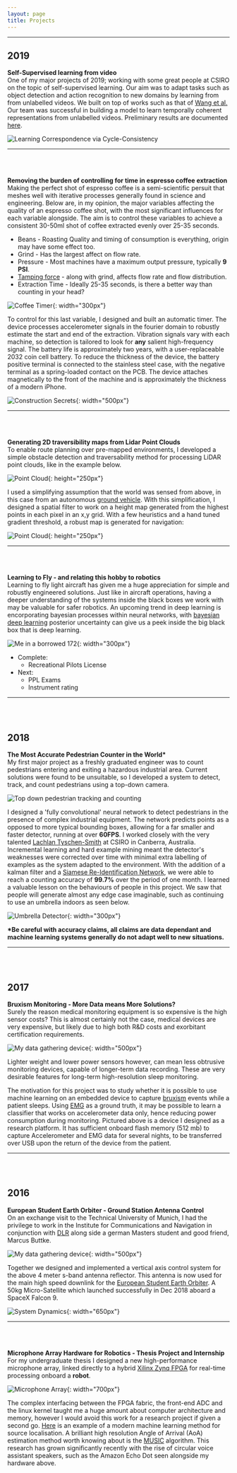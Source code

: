 ```yaml
---
layout: page
title: Projects
---
```

---

<!-- ## 2020
**NYU Rogue Aerospace apogee control drag system**


![Drag System](../img/drag_system.png)

<br />
<br /> -->

## 2019

**Self-Supervised learning from video** <br />
One of my major projects of 2019; working with some great people at CSIRO on the topic of self-supervised learning. Our aim was to adapt tasks such as object detection and action recognition to new domains by learning from from unlabelled videos. We built on top of works such as that of [Wang et al.](https://arxiv.org/pdf/1903.07593.pdf) Our team was successful in building a model to learn temporally coherent representations from unlabelled videos. Preliminary results are documented [here](https://arxiv.org/pdf/2004.02753.pdf).

![Learning Correspondence via Cycle-Consistency](../img/timecycle.jpg)


---
<br />
<br />

**Removing the burden of controlling for time in espresso coffee extraction** <br />
Making the perfect shot of espresso coffee is a semi-scientific persuit that meshes well with iterative processes generally found in science and engineering. Below are, in my opinion, the major variables affecting the quality of an espresso coffee shot, with the most significant influences for each variable alongside. The aim is to control these variables to achieve a consistent 30-50ml shot of coffee extracted evenly over 25-35 seconds.

* Beans - Roasting Quality and timing of consumption is everything, origin may have some effect too.
* Grind - Has the largest affect on flow rate.
* Pressure - Most machines have a maximum output pressure, typically **9 PSI**.
* [Tamping force](https://www.youtube.com/watch?v=AvKqcgweUSk) - along with grind, affects flow rate and flow distribution.
* Extraction Time - Ideally 25-35 seconds, is there a better way than counting in your head?

![Coffee Timer](../img/coffee_timer.jpg){: width="300px"}

To control for this last variable, I designed and built an automatic timer. The device processes accelerometer signals in the fourier domain to robustly estimate the start and end of the extraction. Vibration signals vary with each machine, so detection is tailored to look for **any** salient high-frequency signal. The battery life is approximately two years, with a user-replaceable 2032 coin cell battery. To reduce the thickness of the device, the battery positive terminal is connected to the stainless steel case, with the negative terminal as a spring-loaded contact on the PCB. The device attaches magnetically to the front of the machine and is approximately the thickness of a modern iPhone.

![Construction Secrets](../img/timer_construction.jpg){: width="500px"}

---
<br />
<br />





**Generating 2D traversibility maps from Lidar Point Clouds** <br />
To enable route planning over pre-mapped environments, I developed a simple obstacle detection and traversability method for processing LiDAR point clouds, like in the example below. 

![Point Cloud](../img/point_cloud.jpg){: height="250px"}

I used a simplifying assumption that the world was sensed from above, in this case from an autonomous [ground vehicle](https://scholar.google.com/citations?user=QAVcuWUAAAAJ&hl=en). With this simplification, I designed a spatial filter to work on a height map generated from the highest points in each pixel in an x,y grid. With a few heuristics and a hand tuned gradient threshold, a robust map is generated for navigation:

![Point Cloud](../img/obstacles.jpg){: height="250px"}

---
<br />
<br />


**Learning to Fly - and relating this hobby to robotics** <br />
Learning to fly light aircraft has given me a huge appreciation for simple and robustly engineered solutions. Just like in aircraft operations, having a deeper understanding of the systems inside the black boxes we work with may be valuable for safer robotics. An upcoming trend in deep learning is encorporating bayesian processes within neural networks, with [bayesian deep learning](https://medium.com/neuralspace/bayesian-neural-network-series-post-1-need-for-bayesian-networks-e209e66b70b2) posterior uncertainty can give us a peek inside the big black box that is deep learning.

![Me in a borrowed 172](../img/zoom.jpg){: width="300px"}

* Complete:
   - Recreational Pilots License
* Next:
   - PPL Exams
   - Instrument rating

---
<br />
<br />


## 2018

**The Most Accurate Pedestrian Counter in the World\*** <br />
My first major project as a freshly graduated engineer was to count pedestrians entering and exiting a hazardous industrial area. Current solutions were found to be unsuitable, so I developed a system to detect, track, and count pedestrians using a top-down camera.

![Top down pedestrian tracking and counting](../img/count.jpg)

I designed a 'fully convolutional' neural network to detect pedestrians in the presence of complex industrial equipment. The network predicts points as a opposed to more typical bounding boxes, allowing for a far smaller and faster detector, running at over **60FPS**. I worked closely with the very talented [Lachlan Tyschen-Smith](https://scholar.google.com.au/citations?user=Lcv38FAAAAAJ&hl=en) at CSIRO in Canberra, Australia. Incremental learning and hard example mining meant the detector's weaknesses were corrected over time with minimal extra labelling of examples as the system adapted to the environment. With the addition of a kalman filter and a [Siamese Re-Identification Network](https://arxiv.org/pdf/1806.07592.pdf), we were able to reach a counting accuracy of **99.7%** over the period of one month. I learned a valuable lesson on the behaviours of people in this project. We saw that people will generate almost any edge case imaginable, such as continuing to use an umbrella indoors as seen below.

![Umbrella Detector](../img/umbrella.jpg){: width="300px"}

**\*Be careful with accuracy claims, all claims are data dependant and machine learning systems generally do not adapt well to new situations.**

---
<br />
<br />


## 2017


**Bruxism Monitoring - More Data means More Solutions?** <br />
Surely the reason medical monitoring equipment is so expensive is the high sensor costs? This is almost certainly not the case, medical devices are very expensive, but likely due to high both R&D costs and exorbitant certification requirements.

![My data gathering device](../img/bruxism.jpg){: width="500px"}

Lighter weight and lower power sensors however, can mean less obtrusive monitoring devices, capable of longer-term data recording. These are very desirable features for long-term high-resolution sleep monitoring.

The motivation for this project was to study whether it is possible to use machine learning on an embedded device to capture [bruxism](https://en.wikipedia.org/wiki/Bruxism) events while a patient sleeps. Using [EMG](https://en.wikipedia.org/wiki/Electromyography) as a ground truth, it may be possible to learn a classifier that works on accelerometer data only, hence reducing power consumption during monitoring. Pictured above is a device I designed as a research platform. It has sufficient onboard flash memory (512 mb) to capture Accelerometer and EMG data for several nights, to be transferred over USB upon the return of the device from the patient.    

---
<br />
<br />


## 2016


**European Student Earth Orbiter - Ground Station Antenna Control** <br />
On an exchange visit to the Technical University of Munich, I had the privilege to work in the Institute for Communications and Navigation in conjunction with [DLR](https://www.dlr.de/EN/Home/home_node.html) along side a german Masters student and good friend, Marcus Buttke. 

![My data gathering device](../img/ESEO.jpg){: width="500px"}

Together we designed and implemented a vertical axis control system for the above 4 meter s-band antenna reflector. This antenna is now used for the main high speed downlink for the [European Student Earth Orbiter](https://www.esa.int/Education/ESEO/ESEO_student_satellite_successfully_launched_to_space). A 50kg Micro-Satellite which launched successfully in Dec 2018 aboard a SpaceX Falcon 9.

![System Dynamics](../img/combined.png){: width="650px"}


---
<br />
<br />


**Microphone Array Hardware for Robotics - Thesis Project and Internship** <br />
For my undergraduate thesis I designed a new high-performance microphone array, linked directly to a hybrid [Xilinx Zynq FPGA](https://www.aldec.com/en/company/blog/144--introduction-to-zynq-architecture) for real-time processing onboard a **robot**.

![Microphone Array](../img/comparison.jpg){: width="700px"}

The complex interfacing between the FPGA fabric, the front-end ADC and the linux kernel taught me a huge amount about computer architecture and memory, however I would avoid this work for a research project if given a second go. [Here](https://link.springer.com/content/pdf/10.1007%2Fs42401-019-00026-w.pdf) is an example of a modern  machine learning method for source localisation. A brilliant high resolution Angle of Arrival (AoA) estimation method worth knowing about is the [MUSIC](https://en.wikipedia.org/wiki/MUSIC_(algorithm)) algorithm. This research has grown significantly recently with the rise of circular voice assistant speakers, such as the Amazon Echo Dot seen alongside my hardware above.





